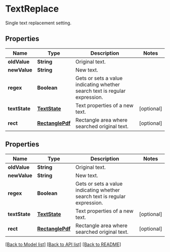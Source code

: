 
# TextReplace
Single text replacement setting.

## Properties
Name | Type | Description | Notes
------------ | ------------- | ------------- | -------------
**oldValue** | **String** | Original text. | 
**newValue** | **String** | New text. | 
**regex** | **Boolean** | Gets or sets a value indicating whether search text is regular expression. | 
**textState** | [**TextState**](TextState.md) | Text properties of a new text. | [optional]
**rect** | [**RectanglePdf**](RectanglePdf.md) | Rectangle area where searched original text. | [optional]


## Properties
Name | Type | Description | Notes
------------ | ------------- | ------------- | -------------
**oldValue** | **String** | Original text. | 
**newValue** | **String** | New text. | 
**regex** | **Boolean** | Gets or sets a value indicating whether search text is regular expression. | 
**textState** | [**TextState**](TextState.md) | Text properties of a new text. |  [optional]
**rect** | [**RectanglePdf**](RectanglePdf.md) | Rectangle area where searched original text. |  [optional]

[[Back to Model list]](../../README.md#documentation-for-models) [[Back to API list]](../../README.md#documentation-for-api-endpoints) [[Back to README]](../../README.md)


